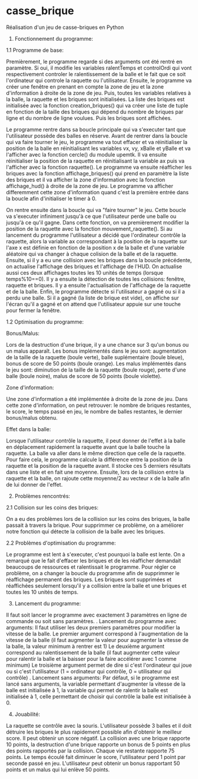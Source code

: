 # casse_brique
Réalisation d'un jeu de casse-briques en Python

1. Fonctionnement du programme:

1.1 Programme de base:

Premièrement, le programme regarde si des arguments ont été rentré en paramètre. Si oui, il modifie les variables ralentTemps et controlOrdi qui vont respectivement controler le ralentissement de la balle et le fait que ce soit l'ordinateur qui controle la raquette ou l'utilisateur.
Ensuite, le programme va créer une fenêtre en prenant en compte la zone de jeu et la zone d'information à droite de la zone de jeu.
Puis, toutes les variables relatives à la balle, la raquette et les briques sont initialisées. 
La liste des briques est initialisée avec la fonction creation_briques() qui va créer une liste de tuple en fonction de la taille des briques qui dépend du nombre de briques par ligne et du nombre de ligne voulues. Puis les briques sont affichées.

Le programme rentre dans sa boucle principale qui va s'executer tant que l'utilisateur possède des balles en réserve. Avant de rentrer dans la boucle qui va faire tourner le jeu, le programme va tout effacer et va réinitialiser la position de la balle en réinitialisant les variables vx, vy, xBalle et yBalle et va l'afficher avec la fonction cercle() du module upemtk.
Il va ensuite réinitialiser la position de la raquette en réinitialisant la variable ax puis va l'afficher avec la fonction raquette().
Le programme va ensuite réafficher les briques avec la fonction affichage_briques() qui prend en paramètre la liste des briques et il va afficher la zone d'information avec la fonction affichage_hud() à droite de la zone de jeu. Le programme va afficher differemment cette zone d'information quand c'est la première entrée dans la boucle afin d'initialiser le timer à 0.

On rentre ensuite dans la boucle qui va "faire tourner" le jeu. Cette boucle va s'executer infiniment jusqu'à ce que l'utilisateur perde une balle ou jusqu'à ce qu'il gagne.
Dans cette fonction, on va premièrement modifier la position de la raquette avec la fonction mouvement_raquette(). Si au lancement du programme l'utilisateur a décidé que l'ordinateur contrôle la raquette, alors la variable ax correspondant à la position de la raquette sur l'axe x est définie en fonction de la position x de la balle et d'une variable aléatoire qui va changer à chaque colision de la balle et de la raquette.
Ensuite, si il y a eu une collision avec les briques dans la boucle précédente, on actualise l'affichage des briques et l'affichage de l'HUD. On actualise aussi ces deux affichages toutes les 10 unités de temps (lorsque temps%10==0).
Il y a ensuite la détection de toutes les collisions: fenêtre, raquette et briques.
Il y a ensuite l'actualisation de l'affichage de la raquette et de la balle.
Enfin, le programme détecte si l'utilisateur a gagné ou si il a perdu une balle. Si il a gagné (la liste de brique est vide), on affiche sur l'écran qu'il a gagné et on attend que l'utilisateur appuie sur une touche pour fermer la fenêtre.

1.2 Optimisation du programme:

Bonus/Malus:

Lors de la destruction d'une brique, il y a une chance sur 3 qu'un bonus ou un malus apparaît.
Les bonus implémentés dans le jeu sont: augmentation de la taille de la raquette (boule verte), balle suplémentaire (boule bleue), bonus de score de 50 points (boule orange).
Les malus implémentés dans le jeu sont: diminution de la taille de la raquette (boule rouge), perte d'une balle (boule noire), malus de score de 50 points (boule violette).

Zone d'information:

Une zone d'information a été implémentée à droite de la zone de jeu.
Dans cette zone d'information, on peut retrouver: le nombre de briques restantes, le score, le temps passé en jeu, le nombre de balles restantes, le dernier bonus/malus obtenu.

Effet dans la balle:

Lorsque l'utilisateur contrôle la raquette, il peut donner de l'effet à la balle en déplacement rapidement la raquette avant que la balle touche la raquette.
La balle va aller dans le même direction que celle de la raquette.
Pour faire cela, le programme calcule la différence entre la position de la raquette et la position de la raquette avant. Il stocke ces 5 derniers résultats dans une liste et en fait une moyenne. Ensuite, lors de la collision entre la raquette et la balle, on rajoute cette moyenne/2 au vecteur x de la balle afin de lui donner de l'effet.

2. Problèmes rencontrés:

2.1 Collision sur les coins des briques:

On a eu des problèmes lors de la collision sur les coins des briques, la balle passait à travers la brique.
Pour supprimmer ce problème, on a améliorer notre fonction qui détecte la collision de la balle avec les briques.

2.2 Problèmes d'optimisation du programme:

Le programme est lent à s'executer, c'est pourquoi la balle est lente. On a remarqué que le fait d'effacer les briques et de les réafficher demandait beaucoups de ressources et ralentissait le programme. 
Pour régler ce problème, on a changer la boucle du programme afin de supprimmer le réaffichage permanent des briques. Les briques sont supprimées et réaffichées seulement lorsqu'il y a collision entre la balle et une briques et toutes les 10 unités de temps.

3. Lancement du programme:

Il faut soit lancer le programme avec exactement 3 paramètres en ligne de commande ou soit sans paramètres.
. Lancement du programme avec arguments:
Il faut utiliser les deux premiers paramètres pour modifier la vitesse de la balle.
Le premier argument correspond à l'augmentation de la vitesse de la balle (il faut augmenter la valeur pour augmenter la vitesse de la balle, la valeur minimum à rentrer est 1)
Le deuxième argument correspond au ralentissement de la balle (il faut augmenter cette valeur pour ralentir la balle et la baisser pour la faire accélérer avec 1 comme minimum)
Le troisième argument permet de dire si c'est l'ordinateur qui joue ou si c'est l'utilisateur (1 = ordinateur qui contrôle, 0 = utilisateur qui contrôle)
. Lancement sans arguments:
Par défaut, si le programme est lancé sans arguments, la variable permettant d'augmenter la vitesse de la balle est initialisée à 1, la variable qui permet de ralentir la balle est initialisée à 1, celle permettant de choisir qui contrôle la balle est initialisée à 0. 

4. Jouabilité:

La raquette se contrôle avec la souris. L'utilisateur possède 3 balles et il doit détruire les briques le plus rapidement possible afin d'obtenir le meilleur score. Il peut obtenir un score négatif.
La collision avec une brique rapporte 10 points, la destruction d'une brique rapporte un bonus de 5 points en plus des points rapportés par la collision. Chaque vie restante rapporte 75 points. 
Le temps écoulé fait diminuer le score, l'utilisateur perd 1 point par seconde passé en jeu.
L'utilisateur peut obtenir un bonus rapportant 50 points et un malus qui lui enlève 50 points.
